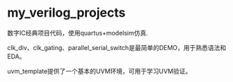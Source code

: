 # my_verilog_projects
数字IC经典项目代码，使用quartus+modelsim仿真.

clk_div、clk_gating、parallel_serial_switch是最简单的DEMO，用于熟悉语法和EDA。

uvm_template提供了一个基本的UVM环境，可用于学习UVM验证。
